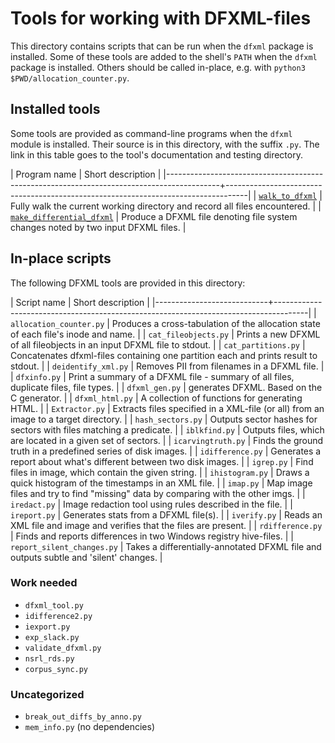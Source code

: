 # Tools for working with DFXML-files

This directory contains scripts that can be run when the `dfxml` package is installed.  Some of these tools are added to the shell's `PATH` when the `dfxml` package is installed.  Others should be called in-place, e.g. with `python3 $PWD/allocation_counter.py`.


## Installed tools

Some tools are provided as command-line programs when the `dfxml` module is installed.  Their source is in this directory, with the suffix `.py`.  The link in this table goes to the tool's documentation and testing directory.

| Program name | Short description |
|-------------------------------------------------------------------------------------------+-----------------------------------------------------------------------------------|
| [`walk_to_dfxml`](../../tests/walk_to_dfxml/#walk_to_dfxml) | Fully walk the current working directory and record all files encountered. |
| [`make_differential_dfxml`](../../tests/make_differential_dfxml/#make_differential_dfxml) | Produce a DFXML file denoting file system changes noted by two input DFXML files. |

## In-place scripts

The following DFXML tools are provided in this directory:

| Script name                | Short description                                                                    |
|----------------------------+--------------------------------------------------------------------------------------|
| `allocation_counter.py`    | Produces a cross-tabulation of the allocation state of each file's inode and name.   |
| `cat_fileobjects.py`       | Prints a new DFXML of all fileobjects in an input DFXML file to stdout.              |
| `cat_partitions.py`        | Concatenates dfxml-files containing one partition each and prints result to stdout.  |
| `deidentify_xml.py`        | Removes PII from filenames in a DFXML file.                                          |
| `dfxinfo.py`               | Print a summary of a DFXML file - summary of all files, duplicate files, file types. |
| `dfxml_gen.py`             | generates DFXML. Based on the C generator.                                           |
| `dfxml_html.py`            | A collection of functions for generating HTML.                                       |
| `Extractor.py`             | Extracts files specified in a XML-file (or all) from an image to a target directory. |
| `hash_sectors.py`          | Outputs sector hashes for sectors with files matching a predicate.                   |
| `iblkfind.py`              | Outputs files, which are located in a given set of sectors.                          |
| `icarvingtruth.py`         | Finds the ground truth in a predefined series of disk images.                        |
| `idifference.py`           | Generates a report about what's different between two disk images.                   |
| `igrep.py`                 | Find files in image, which contain the given string.                                 |
| `ihistogram.py`            | Draws a quick histogram of the timestamps in an XML file.                            |
| `imap.py`                  | Map image files and try to find "missing" data by comparing with the other imgs.     |
| `iredact.py`               | Image redaction tool using rules described in the file.                              |
| `ireport.py`               | Generates stats from a DFXML file(s).                                                |
| `iverify.py`               | Reads an XML file and image and verifies that the files are present.                 |
| `rdifference.py`           | Finds and reports differences in two Windows registry hive-files.                    |
| `report_silent_changes.py` | Takes a differentially-annotated DFXML file and outputs subtle and 'silent' changes. |


### Work needed

- `dfxml_tool.py`
- `idifference2.py`
- `iexport.py`
- `exp_slack.py`
- `validate_dfxml.py`
- `nsrl_rds.py`
- `corpus_sync.py`


### Uncategorized

- `break_out_diffs_by_anno.py`
- `mem_info.py` (no dependencies)
